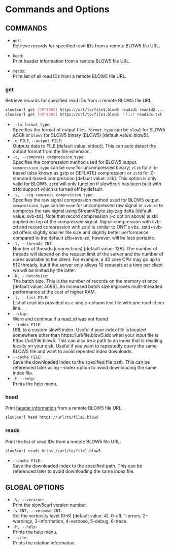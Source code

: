# Commands and Options

## COMMANDS

* `get`:<br/>
    Retrieve records for specified read IDs from a remote BLOW5 file URL.

* `head`:<br/>
    Print header information from a remote BLOW5 file URL.

* `reads`:<br/>
    Print list of all read IDs from a remote BLOW5 file URL.

### get

Retrieve records for specified read IDs from a remote BLOW5 file URL.

```sh
slow5curl get [OPTIONS] https://url/to/file1.blow5 readid1 readid2 ....
slow5curl get [OPTIONS] https://url/to/file1.blow5 --list readids.txt
```

*  `--to format_type`:<br/>
    Specifies the format of output files. `format_type` can be `slow5` for SLOW5 ASCII or `blow5` for SLOW5 binary (BLOW5) [default value: blow5].
*  `-o FILE`, `--output FILE`:<br/>
    Outputs data to FILE [default value: stdout]. This can auto detect the output format from the file extension.
*  `-c, --compress compression_type`:<br/>
    Specifies the compression method used for BLOW5 output. `compression_type` can be `none` for uncompressed binary; `zlib` for zlib-based (also known as gzip or DEFLATE) compression; or `zstd` for Z-standard-based compression [default value: zlib]. This option is only valid for BLOW5. `zstd` will only function if slow5curl has been built with zstd support which is turned off by default.
*  `-s, --sig-compress compression_type`:<br/>
    Specifies the raw signal compression method used for BLOW5 output. `compression_type` can be `none` for uncompressed raw signal or `svb-zd` to compress the raw signal using StreamVByte zig-zag delta [default value: svb-zd]. Note that record compression (-c option above) is still applied on top of the compressed signal. Signal compression with svb-zd and record compression with zstd is similar to ONT's vbz.  zstd+svb-zd offers slightly smaller file size and slightly better performance compared to the default zlib+svb-zd, however, will be less portable.
* `-t, --threads INT`:<br/>
    Number of threads (connections) [default value: 128]. The number of threads will depend on the request limit of the server and the number of cores available to the client. For example, a 40 core CPU may go up to 512 threads, but if the server only allows 10 requests at a time per client we will be limited by the latter.
* `-K, --batchsize`:<br/>
    The batch size. This is the number of records on the memory at once [default value: 4096]. An increased batch size improves multi-threaded performance at the cost of higher RAM.
* `-l, --list FILE`:<br/>
    List of read ids provided as a single-column text file with one read id per line.
* `--skip`:<br/>
    Warn and continue if a read_id was not found
* `--index FILE`:<br/>
    URL to a custom slow5 index. Useful if your index file is located somewhere other than https://url/file.blow5.idx when your input file is https://url/file.blow5. This can also be a path to an index that is residing locally on your disk. Useful if you want to repeatedly query the same BLOW5 file and want to avoid repeated index downloads.
* `--cache FILE`:<br/>
    Save the downloaded index to the specified file path. This can be referenced later using --index option to avoid downloading the same index file.
*  `-h`, `--help`:<br/>
    Prints the help menu.

### head

Print [header information](https://hasindu2008.github.io/slow5specs/summary#slow5-header) from a remote BLOW5 file URL. 

```sh
slow5curl head https://url/to/file1.blow5
```

### reads

Print the list of read IDs from a remote BLOW5 file URL.

```sh
slow5curl reads https://url/to/file1.blow5
```

* `--cache FILE`:<br/>
    Save the downloaded index to the specified path. This can be referenced later to avoid downloading the same index file.

## GLOBAL OPTIONS

*  `-V, --version`:<br/>
    Print the slow5curl version number.
*  `-v INT, --verbose INT`:<br/>
    Set the verbosity level (0-6) [default value: 4]. 0-off, 1-errors, 2-warnings, 3-information, 4-verbose, 5-debug, 6-trace.
*  `-h, --help`:<br/>
    Prints the help menu.
*  `--cite`:<br/>
    Prints the citation information.
